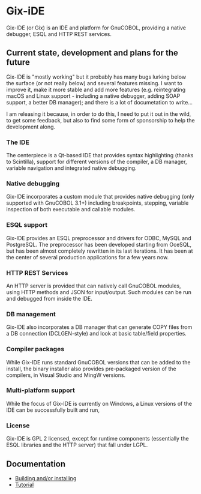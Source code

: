 ﻿# Gix-iDE
Gix-IDE (or Gix) is an IDE and platform for GnuCOBOL, providing a native debugger, ESQL and HTTP REST services.

## Current state, development and plans for the future
Gix-IDE is "mostly working" but it probably has many bugs lurking below the surface (or not really below) and several features missing. I want to improve it, make it more stable and add more features (e.g.  reintegrating macOS and Linux support - including a native debugger, adding SOAP support, a better DB manager); and there is a lot of documetation to write...

I am releasing it because, in order to do this, I need to put it out in the wild, to get some feedback, but also to find some form of sponsorship to help the development along.

### The IDE
The centerpiece is a Qt-based IDE that provides syntax highlighting (thanks to Scintilla), support for different versions of the compiler, a DB manager, variable navigation and integrated native debugging.

### Native debugging
Gix-IDE incorporates a custom module that provides native debugging (only supported with GnuCOBOL 3.1+) including breakpoints, stepping, variable inspection of both executable and callable modules.

### ESQL support
Gix-IDE provides an ESQL preprocessor and drivers for ODBC, MySQL and PostgreSQL. The preprocessor has been developed starting from OceSQL, but has been almost completely rewritten in its last iterations. It has been at the center of several production applications for a few years now.

### HTTP REST Services
An HTTP server is provided that can natively call GnuCOBOL modules, using HTTP methods and JSON for input/output. Such modules can be run and debugged from inside the IDE.

### DB management
Gix-IDE also incorporates a DB manager that can generate COPY files from a DB connection (DCLGEN-style) and look at basic table/field properties.

### Compiler packages
While Gix-IDE runs standard GnuCOBOL versions that can be added to the install, the binary installer also provides pre-packaged version of the compilers, in Visual Studio and MingW versions.

### Multi-platform support
While the focus of Gix-IDE is currently on Windows, a Linux versions of the IDE can be successfully built and run,

### License
Gix-IDE is GPL 2 licensed, except for runtime components (essentially the ESQL libraries and the HTTP server) that fall under LGPL.

## Documentation

 - [Building and/or installing](doc/building_and_installing.md)
 - [Tutorial](doc/tutorial.md)

